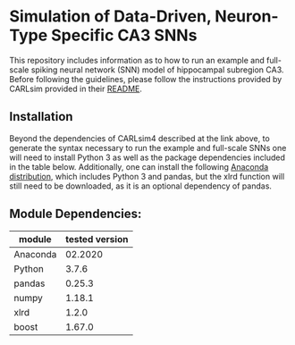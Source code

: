 # Simulation of Data-Driven, Neuron-Type Specific CA3 SNNs 
This repository includes information as to how to run an example and full-scale spiking neural network (SNN) model of hippocampal subregion CA3. Before following the guidelines, please follow the instructions provided by CARLsim provided in their [README](https://github.com/UCI-CARL/CARLsim4/tree/feat/meansdSTPPost_hc).

## Installation
Beyond the dependencies of CARLsim4 described at the link above, to generate the syntax necessary to run the example and full-scale SNNs one will need to install Python 3 as well as the package dependencies included in the table below. Additionally, one can install the following [Anaconda distribution](https://docs.anaconda.com/anaconda/install/), which includes Python 3 and pandas, but the xlrd function will still need to be downloaded, as it is an optional dependency of pandas.

## Module Dependencies:

|module|tested version|
|---|---|
|Anaconda|02.2020|
|Python|3.7.6|
|pandas|0.25.3|
|numpy|1.18.1|
|xlrd|1.2.0|
|boost|1.67.0|
